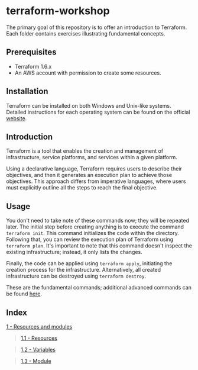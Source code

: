 # terraform-workshop

The primary goal of this repository is to offer an introduction to Terraform. Each folder contains exercises illustrating fundamental concepts.

## Prerequisites

- Terraform 1.6.x
- An AWS account with permission to create some resources.

## Installation

Terraform can be installed on both Windows and Unix-like systems. Detailed instructions for each operating system can be found on the official [website](https://www.terraform.io/downloads).

## Introduction

Terraform is a tool that enables the creation and management of infrastructure, service platforms, and services within a given platform.

Using a declarative language, Terraform requires users to describe their objectives, and then it generates an execution plan to achieve those objectives. This approach differs from imperative languages, where users must explicitly outline all the steps to reach the final objective.

## Usage

You don't need to take note of these commands now; they will be repeated later. The initial step before creating anything is to execute the command `terraform init`. This command initializes the code within the directory. Following that, you can review the execution plan of Terraform using `terraform plan`. It's important to note that this command doesn't inspect the existing infrastructure; instead, it only lists the changes.

Finally, the code can be applied using `terraform apply`, initiating the creation process for the infrastructure. Alternatively, all created infrastructure can be destroyed using `terraform destroy`.

These are the fundamental commands; additional advanced commands can be found [here](https://www.terraform.io/cli/commands).

## Index

[1 - Resources and modules](./1-resources_and_modules/README.md)

> [1.1 - Resources](./1-resources_and_modules/1.1-resources/RESOURCES.md)

> [1.2 - Variables](1-resources_and_modules/1.2-variables/VARIABLES.md)

> [1.3 - Module](./1-resources_and_modules/1.3-modules/MODULE.md)
